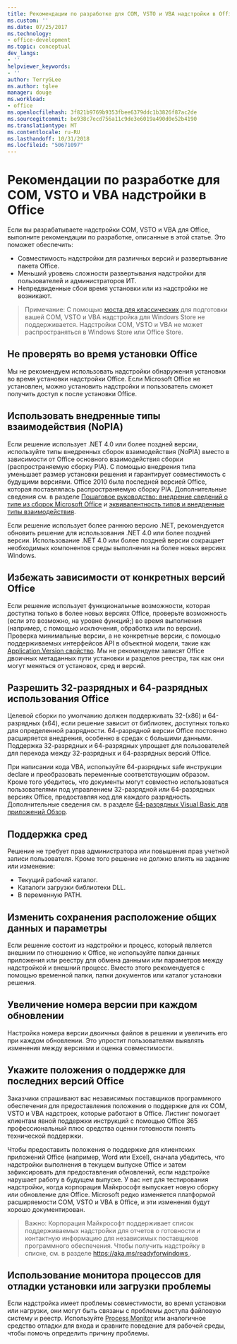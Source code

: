 ```yaml
---
title: Рекомендации по разработке для COM, VSTO и VBA надстройки в Office
ms.custom: ''
ms.date: 07/25/2017
ms.technology:
- office-development
ms.topic: conceptual
dev_langs:
- ''
helpviewer_keywords:
- ''
author: TerryGLee
ms.author: tglee
manager: douge
ms.workload:
- office
ms.openlocfilehash: 3f821b9769b9353fbee6379ddc1b3826f87ac2de
ms.sourcegitcommit: be938c7ecd756a11c9de3e6019a490d0e52b4190
ms.translationtype: MT
ms.contentlocale: ru-RU
ms.lasthandoff: 10/31/2018
ms.locfileid: "50671097"
---
```

# <a name="development-best-practices-for-com-vsto-and-vba-add-ins-in-office"></a>Рекомендации по разработке для COM, VSTO и VBA надстройки в Office
  Если вы разрабатываете надстройки COM, VSTO и VBA для Office, выполните рекомендации по разработке, описанные в этой статье.   Это поможет обеспечить:

-  Совместимость надстройки для различных версий и развертывание пакета Office.
-  Меньший уровень сложности развертывания надстройки для пользователей и администраторов ИТ.
-  Непредвиденные сбои время установки или из надстройки не возникают.

>Примечание: С помощью [моста для классических](/windows/uwp/porting/desktop-to-uwp-root) для подготовки вашей COM, VSTO и VBA надстройка для Windows Store не поддерживается. Надстройки COM, VSTO и VBA не может распространяться в Windows Store или Office Store. 
  
## <a name="do-not-check-for-office-during-installation"></a>Не проверять во время установки Office  
 Мы не рекомендуем использовать надстройки обнаружения установки во время установки надстройки Office. Если Microsoft Office не установлен, можно установить надстройки и пользователь сможет получить доступ к после установки Office. 
  
## <a name="use-embedded-interop-types-nopia"></a>Использовать внедренные типы взаимодействия (NoPIA)  
Если решение использует .NET 4.0 или более поздней версии, используйте типы внедренных сборок взаимодействия (NoPIA) вместо в зависимости от Office основного взаимодействия сборки (распространяемую сборку PIA). С помощью внедрения типа уменьшает размер установки решения и гарантирует совместимость с будущими версиями. Office 2010 была последней версией Office, которая поставлялась распространяемую сборку PIA. Дополнительные сведения см. в разделе [Пошаговое руководство: внедрение сведений о типе из сборок Microsoft Office](https://msdn.microsoft.com/library/ee317478.aspx) и [эквивалентность типов и внедренные типы взаимодействия](/windows/uwp/porting/desktop-to-uwp-root).

Если решение использует более раннюю версию .NET, рекомендуется обновить решение для использования .NET 4.0 или более поздней версии. Использование .NET 4.0 или более поздней версии сокращает необходимых компонентов среды выполнения на более новых версиях Windows.
  
## <a name="avoid-depending-on-specific-office-versions"></a>Избежать зависимости от конкретных версий Office  
Если решение использует функциональные возможности, которая доступна только в более новых версиях Office, проверьте возможность (если это возможно, на уровне функций;) во время выполнения (например, с помощью исключения, обработка или по версии). Проверка минимальные версии, а не конкретные версии, с помощью поддерживаемых интерфейсов API в объектной модели, такие как [Application.Version свойство](<xref:Microsoft.Office.Interop.Excel._Application.Version%2A>). Мы не рекомендуем зависят Office двоичных метаданных пути установки и разделов реестра, так как они могут меняться от установок, сред и версий.

## <a name="enable-both-32-bit-and-64-bit-office-usage"></a>Разрешить 32-разрядных и 64-разрядных использования Office   
Целевой сборки по умолчанию должен поддерживать 32-(x86) и 64-разрядных (x64), если решение зависит от библиотек, доступных только для определенной разрядности. 64-разрядной версии Office постоянно расширяется внедрения, особенно в средах с большими данными. Поддержка 32-разрядных и 64-разрядных упрощает для пользователей для перехода между 32-разрядных и 64-разрядных версий Office.

При написании кода VBA, используйте 64-разрядных safe инструкции declare и преобразовать переменные соответствующим образом. Кроме того убедитесь, что документы могут совместно использоваться пользователями под управлением 32-разрядной или 64-разрядных версиях Office, предоставляя код для каждого разрядность. Дополнительные сведения см. в разделе [64-разрядных Visual Basic для приложений Обзор](/office/vba/Language/Concepts/Getting-Started/64-bit-visual-basic-for-applications-overview).

## <a name="support-restricted-environments"></a>Поддержка сред   
Решение не требует прав администратора или повышения прав учетной записи пользователя. Кроме того решение не должно влиять на задание или изменение:

- Текущий рабочий каталог.
- Каталоги загрузки библиотеки DLL.
- В переменную PATH.

## <a name="change-the-save-location-of-shared-data-and-settings"></a>Изменить сохранения расположение общих данных и параметры
Если решение состоит из надстройки и процесс, который является внешним по отношению к Office, не используйте папки данных приложения или реестру для обмена данными или параметров между надстройкой и внешний процесс. Вместо этого рекомендуется с помощью временной папки, папки документов или каталог установки решения.

## <a name="increment-the-version-number-with-each-update"></a>Увеличение номера версии при каждом обновлении
Настройка номера версии двоичных файлов в решении и увеличить его при каждом обновлении. Это упростит пользователям выявлять изменения между версиями и оценка совместимости.

## <a name="provide-support-statements-for-the-latest-versions-of-office"></a>Укажите положения о поддержке для последних версий Office
Заказчики спрашивают вас независимых поставщиков программного обеспечения для предоставления положения о поддержке для их COM, VSTO и VBA надстроек, которые работают в Office. Листинг помогает клиентам явной поддержки инструкций с помощью Office 365 профессиональный плюс средства оценки готовности понять технической поддержки. 

Чтобы предоставить положения о поддержке для клиентских приложений Office (например, Word или Excel), сначала убедитесь, что надстройки выполнения в текущем выпуске Office и затем зафиксировать для предоставления обновлений, если надстройке нарушает работу в будущем выпуске. У вас нет для тестирования надстройки, когда корпорация Майкрософт выпускает новую сборку или обновление для Office. Microsoft редко изменяется платформой расширяемости COM, VSTO и VBA в Office, и эти изменения будут хорошо документирован.

>Важно: Корпорация Майкрософт поддерживает список поддерживаемых надстройки для отчетов о готовности и контактную информацию для независимых поставщиков программного обеспечения. Чтобы получить надстройку в списке, см. в разделе [ https://aka.ms/readyforwindows ](https://aka.ms/readyforwindows).

## <a name="use-process-monitor-to-help-debug-installation-or-loading-issues"></a>Использование монитора процессов для отладки установки или загрузки проблемы
Если надстройка имеет проблемы совместимости, во время установки или нагрузки, они могут быть связаны с проблемы доступа файловую систему и реестр. Используйте [Process Monitor](/sysinternals/downloads/procmon) или аналогичное средство отладки для входа и сравните поведение для рабочей среды, чтобы помочь определить причину проблемы.
